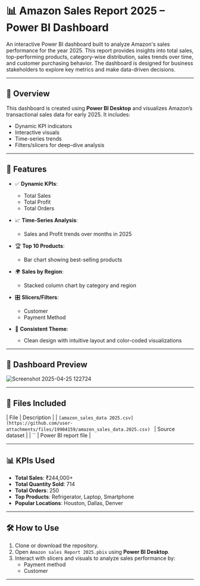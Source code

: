 # 📊 Amazon Sales Report 2025 – Power BI Dashboard

An interactive Power BI dashboard built to analyze Amazon's sales performance for the year 2025. This report provides insights into total sales, top-performing products, category-wise distribution, sales trends over time, and customer purchasing behavior. The dashboard is designed for business stakeholders to explore key metrics and make data-driven decisions.

---

## 📌 Overview

This dashboard is created using **Power BI Desktop** and visualizes Amazon’s transactional sales data for early 2025. It includes:

- Dynamic KPI indicators
- Interactive visuals
- Time-series trends
- Filters/slicers for deep-dive analysis

---

## 🚀 Features

- ✅ **Dynamic KPIs**: 
  - Total Sales
  - Total Profit
  - Total Orders

- 📈 **Time-Series Analysis**:
  - Sales and Profit trends over months in 2025

- 🏆 **Top 10 Products**:
  - Bar chart showing best-selling products

- 🌍 **Sales by Region**:
  - Stacked column chart by category and region

- 🎛️ **Slicers/Filters**:
  - Customer
  - Payment Method

- 🎨 **Consistent Theme**:
  - Clean design with intuitive layout and color-coded visualizations

---

## 📸 Dashboard Preview

![Screenshot 2025-04-25 122724](https://github.com/user-attachments/assets/a2e92aa2-945b-4452-a848-67595debbd36)


---

## 📂 Files Included

| File | Description |
| `[amazon_sales_data 2025.csv](https://github.com/user-attachments/files/19904159/amazon_sales_data.2025.csv)
` | Source dataset  |
| `` | Power BI report file |

---

## 📊 KPIs Used

- **Total Sales**: ₹244,000+
- **Total Quantity Sold**: 714
- **Total Orders**: 250
- **Top Products**: Refrigerator, Laptop, Smartphone
- **Popular Locations**: Houston, Dallas, Denver

---


## 🛠️ How to Use

1. Clone or download the repository.
2. Open `Amazon sales Report 2025.pbix` using **Power BI Desktop**.
3. Interact with slicers and visuals to analyze sales performance by:
   - Payment method
   - Customer

---


